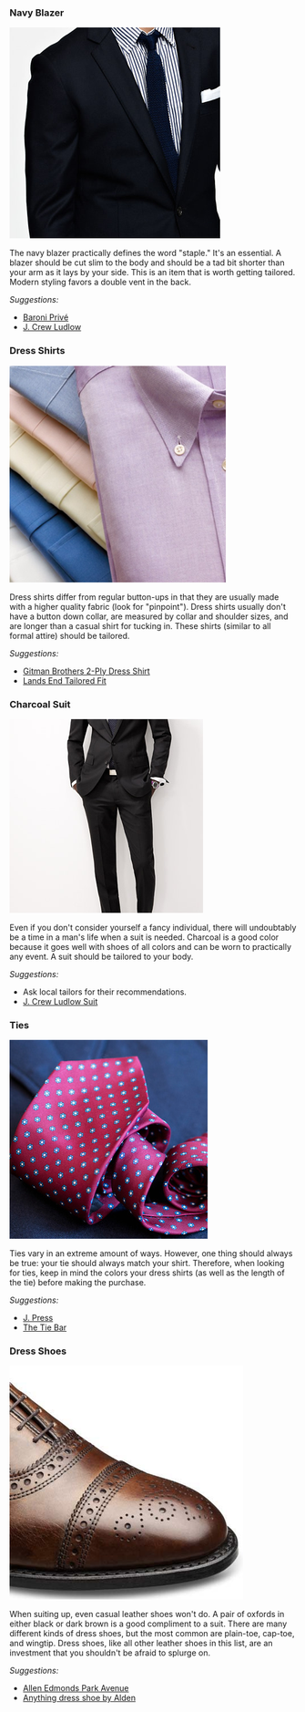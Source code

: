 ### Navy Blazer
![](assets/images/blazer.png)

The navy blazer practically defines the word "staple." It's an essential. A blazer should be cut slim to the body and should be a tad bit shorter than your arm as it lays by your side. This is an item that is worth getting tailored. Modern styling favors a double vent in the back.

*Suggestions:*

- [Baroni Privé][baroni]
- [J. Crew Ludlow][jcrew-blazer]


### Dress Shirts
![](assets/images/dress-shirt.png)

Dress shirts differ from regular button-ups in that they are usually made with a higher quality fabric (look for "pinpoint"). Dress shirts usually don't have a button down collar, are measured by collar and shoulder sizes, and are longer than a casual shirt for tucking in. These shirts (similar to all formal attire) should be tailored.

*Suggestions:*

- [Gitman Brothers 2-Ply Dress Shirt][gitman]
- [Lands End Tailored Fit][lands-end]


### Charcoal Suit
![](assets/images/suit.png)

Even if you don't consider yourself a fancy individual, there will undoubtably be a time in a man's life when a suit is needed. Charcoal is a good color because it goes well with shoes of all colors and can be worn to practically any event. A suit should be tailored to your body.

*Suggestions:*

- Ask local tailors for their recommendations.
- [J. Crew Ludlow Suit][jcrew-suit]


### Ties
![](assets/images/tie.png)

Ties vary in an extreme amount of ways. However, one thing should always be true: your tie should always match your shirt. Therefore, when looking for ties, keep in mind the colors your dress shirts (as well as the length of the tie) before making the purchase.

*Suggestions:*

- [J. Press][jpress]
- [The Tie Bar][tie-bar]


### Dress Shoes
![](assets/images/dress-shoes.png)

When suiting up, even casual leather shoes won't do. A pair of oxfords in either black or dark brown is a good compliment to a suit. There are many different kinds of dress shoes, but the most common are plain-toe, cap-toe, and wingtip. Dress shoes, like all other leather shoes in this list, are an investment that you shouldn't be afraid to splurge on.

*Suggestions:*

- [Allen Edmonds Park Avenue][allen-edmonds-park]
- [Anything dress shoe by Alden][alden-dress]


[baroni]: http://suityourself.com/soft_shoulder_blazer.asp
[jcrew-blazer]: http://www.jcrew.com/mens_category/sportcoatsandvests/Ludlowsportcoats/PRDOVR~21509/21509.jsp
[gitman]: http://www.sierratradingpost.com/gitman-brothers-gold-collection-2-ply-dress-shirt-pinpoint-collar-long-sleeve-for-tall-men~p~6441c/
[lands-end]: http://www.landsend.com/pp/mens-tailored-fit-solid-no-iron-supima-pinpoint-straight-collar-dress-shirt~242782_59.html
[jcrew-suit]: http://www.jcrew.com/AST/Navigation/theludlowsuit.jsp
[jpress]: http://jpressonline.com/neckwear/
[tie-bar]: http://www.thetiebar.com/categoryPages/All_Ties.asp
[allen-edmonds-park]: http://www.allenedmonds.com/aeonline/producti_SF270_1_40000000001_-1
[alden-dress]: http://www.aldenshop.com/Store/DrawCategories.aspx?CategoryID=3&PageID=20
